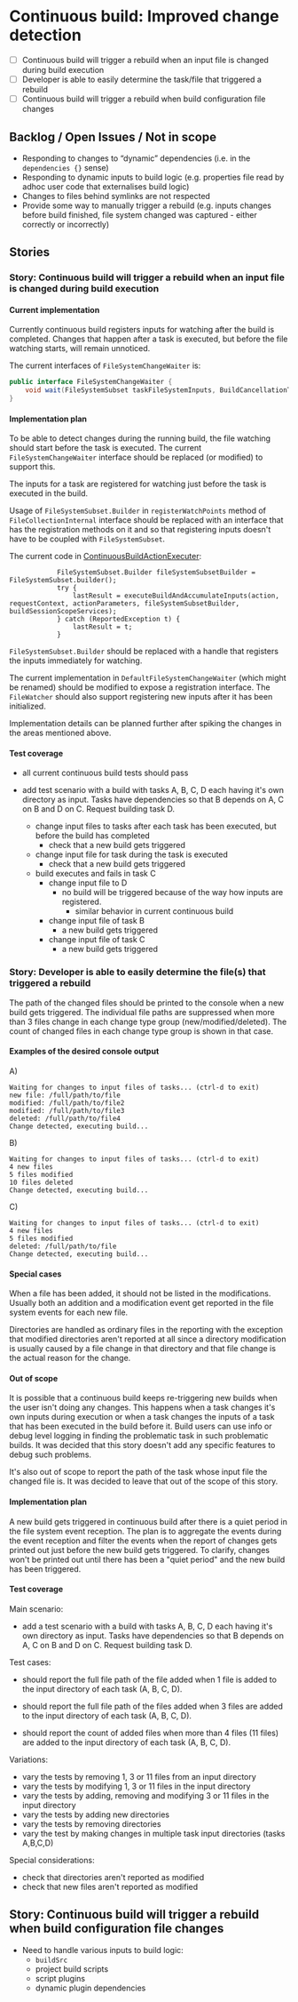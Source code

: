 # Continuous build: Improved change detection

- [ ] Continuous build will trigger a rebuild when an input file is changed during build execution
- [ ] Developer is able to easily determine the task/file that triggered a rebuild
- [ ] Continuous build will trigger a rebuild when build configuration file changes

## Backlog / Open Issues / Not in scope

- Responding to changes to “dynamic” dependencies (i.e. in the `dependencies {}` sense)
- Responding to dynamic inputs to build logic (e.g. properties file read by adhoc user code that externalises build logic)
- Changes to files behind symlinks are not respected
- Provide some way to manually trigger a rebuild (e.g. inputs changes before build finished, file system changed was captured - either correctly or incorrectly)

## Stories

### Story: Continuous build will trigger a rebuild when an input file is changed during build execution

#### Current implementation

Currently continuous build registers inputs for watching after the build is completed.
Changes that happen after a task is executed, but before the file watching starts, will remain unnoticed.

The current interfaces of `FileSystemChangeWaiter` is:
```java
public interface FileSystemChangeWaiter {
    void wait(FileSystemSubset taskFileSystemInputs, BuildCancellationToken cancellationToken, Runnable notifier);
}
```

#### Implementation plan

To be able to detect changes during the running build, the file watching should start before the task is executed.
The current `FileSystemChangeWaiter` interface should be replaced (or modified) to support this.

The inputs for a task are registered for watching just before the task is executed in the build.

Usage of `FileSystemSubset.Builder` in `registerWatchPoints` method of `FileCollectionInternal` interface should be replaced with an interface that has the registration methods on it and so that registering inputs doesn't have to be coupled with `FileSystemSubset`.

The current code in [ContinuousBuildActionExecuter](https://github.com/gradle/gradle/blob/fe03c3d452b6c04a152f4485e7598c0a4f295340/subprojects/launcher/src/main/java/org/gradle/launcher/exec/ContinuousBuildActionExecuter.java#L112-L117):

```
            FileSystemSubset.Builder fileSystemSubsetBuilder = FileSystemSubset.builder();
            try {
                lastResult = executeBuildAndAccumulateInputs(action, requestContext, actionParameters, fileSystemSubsetBuilder, buildSessionScopeServices);
            } catch (ReportedException t) {
                lastResult = t;
            }
```

`FileSystemSubset.Builder` should be replaced with a handle that registers the inputs immediately for watching.

The current implementation in `DefaultFileSystemChangeWaiter` (which might be renamed) should be modified to expose a registration interface. The `FileWatcher` should also support registering new inputs after it has been initialized.

Implementation details can be planned further after spiking the changes in the areas mentioned above.

#### Test coverage

- all current continuous build tests should pass

- add test scenario with a build with tasks A, B, C, D each having it's own directory as input. Tasks have dependencies so that B depends on A, C on B and D on C. Request building task D.
  - change input files to tasks after each task has been executed, but before the build has completed
    - check that a new build gets triggered
  - change input file for task during the task is executed
    - check that a new build gets triggered
  - build executes and fails in task C
    - change input file to D
      - no build will be triggered because of the way how inputs are registered.
        - similar behavior in current continuous build
    - change input file of task B
      - a new build gets triggered
    - change input file of task C
      - a new build gets triggered


### Story: Developer is able to easily determine the file(s) that triggered a rebuild

The path of the changed files should be printed to the console when a new build gets triggered. The individual file paths are suppressed when more than 3 files change in each change type group (new/modified/deleted). The count of changed files in each change type group is shown in that case.

#### Examples of the desired console output

A)
```
Waiting for changes to input files of tasks... (ctrl-d to exit)
new file: /full/path/to/file
modified: /full/path/to/file2
modified: /full/path/to/file3
deleted: /full/path/to/file4
Change detected, executing build...
```
B)
```
Waiting for changes to input files of tasks... (ctrl-d to exit)
4 new files
5 files modified
10 files deleted
Change detected, executing build...
```
C)
```
Waiting for changes to input files of tasks... (ctrl-d to exit)
4 new files
5 files modified
deleted: /full/path/to/file
Change detected, executing build...
```

#### Special cases

When a file has been added, it should not be listed in the modifications. Usually both an addition and a modification event get reported in the file system events for each new file.

Directories are handled as ordinary files in the reporting with the exception that modified directories aren't reported at all since a directory modification is usually caused by a file change in that directory and that file change is the actual reason for the change.

#### Out of scope
 
It is possible that a continuous build keeps re-triggering new builds when the user isn't doing any changes. This happens when a task changes it's own inputs during execution or when a task changes the inputs of a task that has been executed in the build before it. Build users can use info or debug level logging in finding the problematic task in such problematic builds. It was decided that this story doesn't add any specific features to debug such problems.

It's also out of scope to report the path of the task whose input file the changed file is. It was decided to leave that out of the scope of this story.

#### Implementation plan

A new build gets triggered in continuous build after there is a quiet period in the file system event reception. The plan is to aggregate the events during the event reception and filter the events when the report of changes gets printed out just before the new build gets triggered. To clarify, changes won't be printed out until there has been a "quiet period" and the new build has been triggered.

#### Test coverage

Main scenario:

- add a test scenario with a build with tasks A, B, C, D each having it's own directory as input. Tasks have dependencies so that B depends on A, C on B and D on C. Request building task D.

Test cases:

- should report the full file path of the file added when 1 file is added to the input directory of each task (A, B, C, D).

- should report the full file path of the files added when 3 files are added to the input directory of each task (A, B, C, D).

- should report the count of added files when more than 4 files (11 files) are added to the input directory of each task (A, B, C, D).

Variations:
- vary the tests by removing 1, 3 or 11 files from an input directory
- vary the tests by modifying 1, 3 or 11 files in the input directory
- vary the tests by adding, removing and modifying 3 or 11 files in the input directory
- vary the tests by adding new directories 
- vary the tests by removing directories
- vary the test by making changes in multiple task input directories (tasks A,B,C,D)

Special considerations:

- check that directories aren't reported as modified
- check that new files aren't reported as modified

## Story: Continuous build will trigger a rebuild when build configuration file changes

- Need to handle various inputs to build logic:
    - `buildSrc`
    - project build scripts
    - script plugins
    - dynamic plugin dependencies



